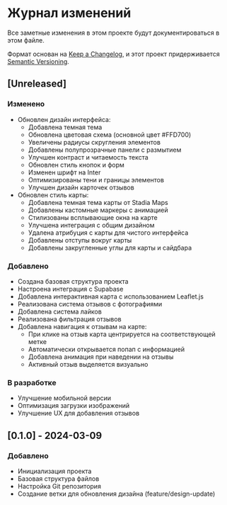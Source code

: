 # Журнал изменений

Все заметные изменения в этом проекте будут документироваться в этом файле.

Формат основан на [Keep a Changelog](https://keepachangelog.com/ru/1.0.0/),
и этот проект придерживается [Semantic Versioning](https://semver.org/lang/ru/).

## [Unreleased]

### Изменено
- Обновлен дизайн интерфейса:
  - Добавлена темная тема
  - Обновлена цветовая схема (основной цвет #FFD700)
  - Увеличены радиусы скругления элементов
  - Добавлены полупрозрачные панели с размытием
  - Улучшен контраст и читаемость текста
  - Обновлен стиль кнопок и форм
  - Изменен шрифт на Inter
  - Оптимизированы тени и границы элементов
  - Улучшен дизайн карточек отзывов
- Обновлен стиль карты:
  - Добавлена темная тема карты от Stadia Maps
  - Добавлены кастомные маркеры с анимацией
  - Стилизованы всплывающие окна на карте
  - Улучшена интеграция с общим дизайном
  - Удалена атрибуция с карты для чистого интерфейса
  - Добавлены отступы вокруг карты
  - Добавлены закругленные углы для карты и сайдбара

### Добавлено
- Создана базовая структура проекта
- Настроена интеграция с Supabase
- Добавлена интерактивная карта с использованием Leaflet.js
- Реализована система отзывов с фотографиями
- Добавлена система лайков
- Реализована фильтрация отзывов
- Добавлена навигация к отзывам на карте:
  - При клике на отзыв карта центрируется на соответствующей метке
  - Автоматически открывается попап с информацией
  - Добавлена анимация при наведении на отзывы
  - Активный отзыв выделяется визуально

### В разработке
- Улучшение мобильной версии
- Оптимизация загрузки изображений
- Улучшение UX для добавления отзывов

## [0.1.0] - 2024-03-09
### Добавлено
- Инициализация проекта
- Базовая структура файлов
- Настройка Git репозитория
- Создание ветки для обновления дизайна (feature/design-update) 
